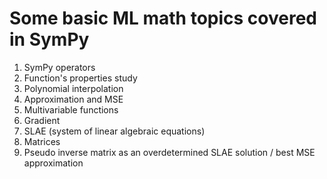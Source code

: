 # Some basic ML math topics covered in SymPy

1. SymPy operators
2. Function's properties study
3. Polynomial interpolation
4. Approximation and MSE
5. Multivariable functions
6. Gradient
7. SLAE (system of linear algebraic equations)
8. Matrices
9. Pseudo inverse matrix as an overdetermined SLAE solution / best MSE approximation
